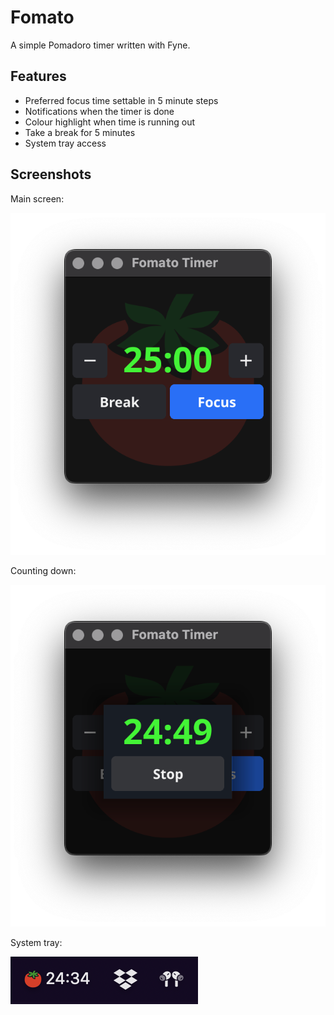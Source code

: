 # Fomato

A simple Pomadoro timer written with Fyne.

## Features

* Preferred focus time settable in 5 minute steps
* Notifications when the timer is done
* Colour highlight when time is running out
* Take a break for 5 minutes
* System tray access

## Screenshots

Main screen:

![](img/screenshot.png)

Counting down:

![](img/running.png)

System tray:

![](img/systray.png)